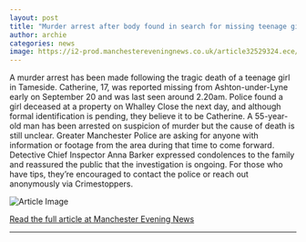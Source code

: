 ```yaml
---
layout: post
title: "Murder arrest after body found in search for missing teenage girl"
author: archie
categories: news
image: https://i2-prod.manchestereveningnews.co.uk/article32529324.ece/ALTERNATES/s1200/2_JH_MEN_220925_CATHERINEJPG.jpg
---
```

A murder arrest has been made following the tragic death of a teenage girl in Tameside. Catherine, 17, was reported missing from Ashton-under-Lyne early on September 20 and was last seen around 2.20am. Police found a girl deceased at a property on Whalley Close the next day, and although formal identification is pending, they believe it to be Catherine. A 55-year-old man has been arrested on suspicion of murder but the cause of death is still unclear. Greater Manchester Police are asking for anyone with information or footage from the area during that time to come forward. Detective Chief Inspector Anna Barker expressed condolences to the family and reassured the public that the investigation is ongoing. For those who have tips, they’re encouraged to contact the police or reach out anonymously via Crimestoppers.

![Article Image](https://i2-prod.manchestereveningnews.co.uk/article32529324.ece/ALTERNATES/s1200/2_JH_MEN_220925_CATHERINEJPG.jpg)

[Read the full article at Manchester Evening News](https://www.manchestereveningnews.co.uk/news/greater-manchester-news/murder-arrest-after-body-found-32529344)

---
